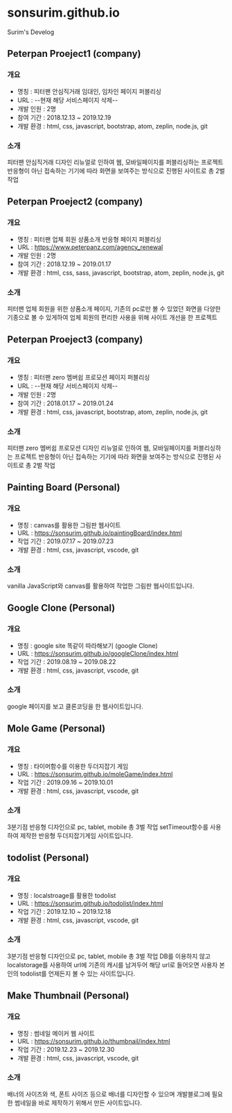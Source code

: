 # sonsurim.github.io
Surim's Develog

## Peterpan Proeject1 (company)

### 개요
- 명칭 : 피터팬 안심직거래 임대인, 임차인 페이지 퍼블리싱
- URL : --현재 해당 서비스페이지 삭제--
- 개발 인원 : 2명
- 참여 기간 : 2018.12.13 ~ 2019.12.19
- 개발 환경 : html, css, javascript, bootstrap, atom, zeplin, node.js, git

### 소개
피터팬 안심직거래 디자인 리뉴얼로 인하여 웹, 모바일페이지를 퍼블리싱하는 프로젝트
반응형이 아닌 접속하는 기기에 따라 화면을 보여주는 방식으로 진행된 사이트로 총 2벌 작업


## Peterpan Proeject2 (company)

### 개요
- 명칭 : 피터팬 업체 회원 상품소개 반응형 페이지 퍼블리싱
- URL : https://www.peterpanz.com/agency_renewal
- 개발 인원 : 2명
- 참여 기간 : 2018.12.19 ~ 2019.01.17
- 개발 환경 : html, css, sass, javascript, bootstrap, atom, zeplin, node.js, git

### 소개
피터팬 업체 회원을 위한 상품소개 페이지, 기존의 pc로만 볼 수 있었던 화면을 다양한 기종으로
볼 수 있게하여 업체 회원의 편리한 사용을 위해 사이트 개선을 한 프로젝트


## Peterpan Proeject3 (company)

### 개요
- 명칭 : 피터팬 zero 멤버쉽 프로모션 페이지 퍼블리싱
- URL : --현재 해당 서비스페이지 삭제--
- 개발 인원 : 2명
- 참여 기간 : 2018.01.17 ~ 2019.01.24
- 개발 환경 : html, css, javascript, bootstrap, atom, zeplin, node.js, git

### 소개
피터팬 zero 멤버쉽 프로모션 디자인 리뉴얼로 인하여 웹, 모바일페이지를 퍼블리싱하는 프로젝트
반응형이 아닌 접속하는 기기에 따라 화면을 보여주는 방식으로 진행된 사이트로 총 2벌 작업

## Painting Board (Personal)

### 개요
- 명칭 : canvas를 활용한 그림판 웹사이트
- URL : https://sonsurim.github.io/paintingBoard/index.html
- 작업 기간 : 2019.07.17 ~ 2019.07.23
- 개발 환경 : html, css, javascript, vscode, git

### 소개
vanilla JavaScript와 canvas를 활용하여 작업한 그림판 웹사이트입니다.

## Google Clone (Personal)

### 개요
- 명칭 : google site 똑같이 따라해보기 (google Clone)
- URL : https://sonsurim.github.io/googleClone/index.html
- 작업 기간 : 2019.08.19 ~ 2019.08.22
- 개발 환경 : html, css, javascript, vscode, git

### 소개
google 페이지를 보고 클론코딩을 한 웹사이트입니다.

## Mole Game (Personal)

### 개요
- 명칭 : 타이머함수를 이용한 두더지잡기 게임
- URL : https://sonsurim.github.io/moleGame/index.html
- 작업 기간 : 2019.09.16 ~ 2019.10.01
- 개발 환경 : html, css, javascript, vscode, git

### 소개
3분기점 반응형 디자인으로 pc, tablet, mobile 총 3벌 작업
setTimeout함수를 사용하여 제작한 반응형 두더지잡기게임 사이트입니다.

## todolist (Personal)

### 개요
- 명칭 : localstroage를 활용한 todolist
- URL : https://sonsurim.github.io/todolist/index.html
- 작업 기간 : 2019.12.10 ~ 2019.12.18
- 개발 환경 : html, css, javascript, vscode, git

### 소개
3분기점 반응형 디자인으로 pc, tablet, mobile 총 3벌 작업
DB를 이용하지 않고 localstorage를 사용하여 url에 기존의 캐시를 남겨두어
해당 url로 들어오면 사용자 본인의 todolist를 언제든지 볼 수 있는 사이트입니다.

## Make Thumbnail (Personal)

### 개요
- 명칭 : 썸네일 메이커 웹 사이트
- URL : https://sonsurim.github.io/thumbnail/index.html
- 작업 기간 : 2019.12.23 ~ 2019.12.30
- 개발 환경 : html, css, javascript, vscode, git

### 소개
배너의 사이즈와 색, 폰트 사이즈 등으로 배너를 디자인할 수 있으며
개발블로그에 필요한 썸네일을 바로 제작하기 위해서 만든 사이트입니다.